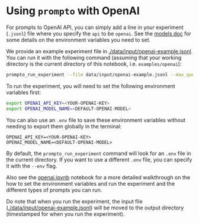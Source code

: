 # Using `prompto` with OpenAI

For prompts to OpenAI API, you can simply add a line in your experiment (`.jsonl`) file where you specify the `api` to be `openai`. See the [models doc](../../docs/models.md#openai) for some details on the environment variables you need to set.

We provide an example experiment file in [./data/input/openai-example.jsonl](./data/input/openai-example.jsonl). You can run it with the following command (assuming that your working directory is the current directory of this notebook, i.e. `examples/openai`):
```bash
prompto_run_experiment --file data/input/openai-example.jsonl --max_queries 30
```

To run the experiment, you will need to set the following environment variables first:
```bash
export OPENAI_API_KEY=<YOUR-OPENAI-KEY>
export OPENAI_MODEL_NAME=<DEFAULT-OPENAI-MODEL>
```

You can also use an `.env` file to save these environment variables without needing to export them globally in the terminal:
```
OPENAI_API_KEY=<YOUR-OPENAI-KEY>
OPENAI_MODEL_NAME=<DEFAULT-OPENAI-MODEL>
```

By default, the `prompto_run_experiment` command will look for an `.env` file in the current directory. If you want to use a different `.env` file, you can specify it with the `--env` flag.

Also see the [openai.ipynb](./openai.ipynb) notebook for a more detailed walkthrough on the how to set the environment variables and run the experiment and the different types of prompts you can run.

Do note that when you run the experiment, the input file ([./data/input/openai-example.jsonl](./data/input/openai-example.jsonl)) will be moved to the output directory (timestamped for when you run the experiment).
